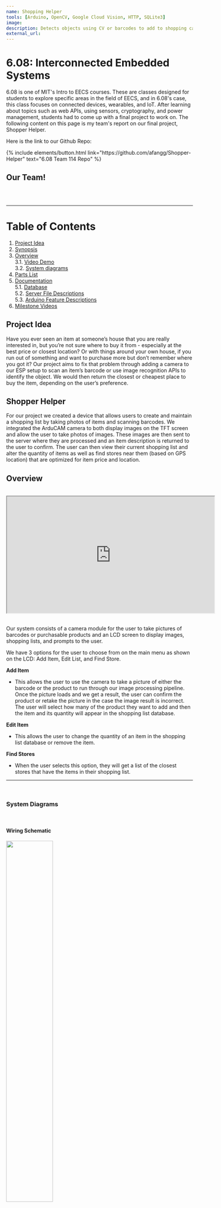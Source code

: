 ```yaml
---
name: Shopping Helper
tools: [Arduino, OpenCV, Google Cloud Vision, HTTP, SQLite3]
image:
description: Detects objects using CV or barcodes to add to shopping cart and finds the nearest store to purchase your whole list
external_url: 
---
```


# 6.08: Interconnected Embedded Systems

6.08 is one of MIT's Intro to EECS courses. These are classes designed for students to explore specific areas in the field of EECS, and in 6.08's case, this class focuses on connected devices, wearables, and IoT. After learning about topics such as web APIs, using sensors, cryptography, and power management, students had to come up with a final project to work on. The following content on this page is my team's report on our final project, Shopper Helper.

Here is the link to our Github Repo:
<p class="text-center">
{% include elements/button.html link="https://github.com/afangg/Shopper-Helper" text="6.08 Team 114 Repo" %}
</p>

<html>
<head>
  <meta charset="utf-8">
  <meta name="viewport" content="width=device-width, initial-scale=1.0">
  <title>6.08 Team 114 Final Report</title>
<!--   <link rel="stylesheet" href="https://stackedit.io/style.css" />
 --></head>
<body class="stackedit">
  <div class="stackedit__html">

<h2 id="our-team">Our Team!</h2>
<p><img src="https://lh5.googleusercontent.com/LZQSC992EGWCekDOPf_GkzWnj2_miTKabTD2e0Z0wckQrn8jEGLVia2-g2VMLrHvp4bVGTZ_YEbcfP_hkbyfOy-uYXC5ujeeSnCV-zTX78rIr2V1W8m2KU_JBMWgpQW5kYphPV5o" alt=""></p>
<br>
<hr class = "solid" >

<h1 id="table-of-contents">Table of Contents</h1>
<ol>
<li><a href="#project-idea">Project Idea</a></li>
<li><a href="#synopsis">Synopsis</a></li>
<li><a href="#overview">Overview</a><br>
3.1. <a href="#video-demo">Video Demo</a><br>
3.2. <a href="#system-diagrams">System diagrams</a></li>
<li><a href="#parts-list">Parts List</a></li>
<li><a href="#documentation">Documentation</a><br>
5.1. <a href="#database">Database</a><br>
5.2. <a href="#server-file-descriptions">Server File Descriptions</a><br>
5.3. <a href="#arduino-feature-descriptions">Arduino Feature Descriptions</a></li>
<li><a href="#milestone-videos">Milestone Videos</a></li>
</ol>
<h2 id="project-idea">Project Idea</h2>
<p>Have you ever seen an item at someone’s house that you are really interested in, but you’re not sure where to buy it from - especially at the best price or closest location? Or with things around your own house, if you run out of something and want to purchase more but don’t remember where you got it? Our project aims to fix that problem through adding a camera to our ESP setup to scan an item’s barcode or use image recognition APIs to identify the object. We would then return the closest or cheapest place to buy the item, depending on the user’s preference.</p>

<h2 id="synopsis">Shopper Helper</h2>
<p>For our project we created a device that allows users to create and maintain a shopping list by taking photos of items and scanning barcodes. We integrated the ArduCAM camera to both display images on the TFT screen and allow the user to take photos of images. These images are then sent to the server where they are processed and an item description is returned to the user to confirm. The user can then view their current shopping list and alter the quantity of items as well as find stores near them (based on GPS location) that are optimized for item price and location.</p>

<h2 id="overview">Overview</h2> <br>
<center><iframe width="560" height="315" src="https://www.youtube.com/embed/WTEpDErSpzQ" allowfullscreen=""></iframe>
</center> <br>
<p>Our system consists of a camera module for the user to take pictures of barcodes or purchasable products and an LCD screen to display images, shopping lists, and prompts to the user.</p>
<p>We have 3 options for the user to choose from on the main menu as shown on the LCD: Add Item, Edit List, and Find Store.</p>
<p><strong>Add Item</strong></p>
<ul>
<li>This allows the user to use the camera to take a picture of either the barcode or the product to run through our image processing pipeline. Once the picture loads and we get a result, the user can confirm the product or retake the picture in the case the image result is incorrect. The user will select how many of the product they want to add and then the item and its quantity will appear in the shopping list database.</li>
</ul>
<p><strong>Edit Item</strong></p>
<ul>
<li>This allows the user to change the quantity of an item in the shopping list database or remove the item.</li>
</ul>
<p><strong>Find Stores</strong></p>
<ul>
<li>When the user selects this option, they will get a list of the closest stores that have the items in their shopping list.</li>
</ul>
<hr class="solid">
<br>
<h3 id="system-diagrams">System Diagrams</h3> <br>
<p><h4>Wiring Schematic</h4></p>
<p><img src="https://lh4.googleusercontent.com/xIVvowslBvK_bEa1th5aFsv8MfAo9nlmNKY5c6CpjhtTluzLYE1IU-LO7vbuVtYwnUTsZ0lwzotgxsV8PnuJinR4mL4IISbUSZfl9yEPJarcnwrpNAtrSJrzXWr-OZQYWD7fRUZW" width="50%" alt=""></p>
<p><h4>Block Diagram</h4><br>
<img src="https://lh3.googleusercontent.com/KKLLYNp7VEeqcR9_Kv0pT7rmOwsRc9DfbiUKXfdWEx-ZpIsSRUNFO3McIBFP4y7C1TJbOd80Fi5Evirsmwt4tGh-1AsrBNgQqooN0eYW8DxpxjohiGZepnZFAutCp17vawgWhgMq" width="70%" alt=""></p>
<p><h4>Server Side</h4><br>
<strong><img src="https://lh5.googleusercontent.com/uExbPlYU3X2MfW74MzIDQ2Z_WC4PAmI9IsFWJ0iIOQ8MIjVxw8IFFA5nHtzZ22n2px56sddsyg_tGm6v8EDfStuP0bolWFRFssp7ZJ7q_L9J7qZ5ri8VjIZp3iHllZj75uIYJYdi" width="70%" alt=""></strong></p>
<h2 id="parts-list">Parts List</h2>
<ul>
<li>ESP32</li>
<li>LCD Screen</li>
<li>IMU</li>
<li>GPS</li>
<li>2 Push Buttons</li>
<li>2MP Arducam</li>
</ul>
<h2 id="documentation">Documentation</h2><br>
<h3 id="database">Database</h3>
<p><h5>photo.db <span class="katex--inline"><span class="katex"><span class="katex-mathml"><math><semantics><mrow><mo>→</mo></mrow><annotation encoding="application/x-tex"></annotation></semantics></math></span><span class="katex-html" aria-hidden="true"><span class="base"><span class="strut" style="height: 0.36687em; vertical-align: 0em;"></span><span class="mrel">→</span></span></span></span></span> Table “jpeg”</h5></p>

<table>
<thead>
<tr>
<th>Column</th>
<th align="left">data</th>
</tr>
</thead>
<tbody>
<tr>
<td><strong>Type</strong></td>
<td align="left">int</td>
</tr>
<tr>
<td><strong>Description</strong></td>
<td align="left">image data where each row entry represents the RGB for a pixel</td>
</tr>
<tr>
<td><strong>Example</strong></td>
<td align="left">114</td>
</tr>
</tbody>
</table><br>  
<p><h5>shopping_list3.db <span class="katex--inline"><span class="katex"><span class="katex-mathml"><math><semantics><mrow><mo>→</mo></mrow><annotation encoding="application/x-tex"></annotation></semantics></math></span><span class="katex-html" aria-hidden="true"><span class="base"><span class="strut" style="height: 0.36687em; vertical-align: 0em;"></span><span class="mrel">→</span></span></span></span></span> Table “products”</h5></p>

<table>
<thead>
<tr>
<th>Column</th>
<th>user</th>
<th>item</th>
<th>quantity</th>
<th>UPC</th>
<th>closest</th>
<th>cheapest</th>
</tr>
</thead>
<tbody>
<tr>
<td><strong>Type</strong></td>
<td>text</td>
<td>text</td>
<td>int</td>
<td>text</td>
<td>text</td>
<td>text</td>
</tr>
<tr>
<td><strong>Description</strong></td>
<td>The username that has the item in its cart</td>
<td>Name of a product</td>
<td>The number of that item that is in the user’s cart</td>
<td>The UPC code of the item (can be empty if unknown)</td>
<td>The name of the closest store to the user’s location that carries this product</td>
<td>The name of the store to the user’s location that carries this product for the cheapest price</td>
</tr>
<tr>
<td><strong>Example</strong></td>
<td>USER4</td>
<td>acoustic guitar</td>
<td>1</td>
<td>841060045279</td>
<td>Guitar Center</td>
<td>zZounds</td>
</tr>
</tbody>
</table><p><h5>Store_Image.py</h5></p>
<p>Because of the large sizes of images, we need to send image data from the ESP32 in small batches. Every time a batch of information is sent, it is stored in a database file to be read out when all of the image data has reached the server. When all of the image data has reached the server, the data is then written into a JPEG file that can then be analyzed for the presence of a barcode.</p>
<p><h5>Shopping_list.py</h5></p>
<p>When a user confirms a new item to add to the database, the ESP32 sends the item description, the GPS coordinates of the user, the item quantity, and the UPC code if the original image was a barcode. This information is then used to query the product APIs that we used in order to find both the cheapest and the closest stores where the item can be purchased. The name of the item, the UPC code, the item quantity, the closest store, and the cheapest store are then all written to the product database to be read back later when the user requests to view the shopping list.</p> <br>
<h3 id="server-file-descriptions">Server File Descriptions</h3>
<p><h5>Google_image.py</h5><br>
Goal: Recognize a product from an image</p>
<p><img src="https://lh6.googleusercontent.com/TaPEoD01Xh3w3lTxUnTgBSuZGW0n0LWHoQz-NSqjY_jw962msE_6-dn5uVoQNTryx-duSPE4vY7Zm0Ta2RZrannu6TikbTXmZVx8PvoQsrKE4Vbvj1_81L-M5Ha0fXMWPK7j0wRH" alt=""></p>
<p><em>Our script sends a request to the Google API and identifies the image on the left as “chobani greek yogurt”</em></p>
  <br>
<p>We utilized Google’s Cloud Visions API to identify objects a user takes an image of using our system. The API requires a key which we obtained, and we also wrote a Python script to send HTTP POST requests to the Google server. In our script we convert the image to a base64 format and convert it to the utf-8 form in order to pass it into the JSON request.</p>
<p>Initially, the results were very generic such as returning “natural foods” when we sent a picture of an apple. The API allows us to detect specific things using features like Labels, Logos, and Web Entities. Whilst testing the different features the API offers, we found that detecting using Web Entities and returning the bestGuessLabel value from the JSON response gave the most accurate results on average.</p>
<p><h5>Find_barcode.py</h5></p>
<p>Goal: Differentiate between image with barcode and regular image of product</p>
<p>In order to do this, we integrated functions from OpenCV in order to process the images passed to the request handler. We assumed the images would be passed in base64 form, so we first decode it before passing it into a numpy array. To follow along with the process of image processing, we included an example image below:</p>
<p><img src="https://lh5.googleusercontent.com/BtTCLBwc_5ByG3tmhbsXtgI4OZM8f9KRD1Vjv3y6HGpoVWXFhHnlMHa9cdr1QsN8zvSK0xZgyAYzyieyPa1F2srQ7WaSupBcXtt7p6S43ofPn1wjxuQf9m17lGgYZKkH_b-AX-5F" alt=""></p>
<p>In order to process the image, we make it grayscale using the</p>
<pre><code>
greyedOut = cv2.cvtColor(image, cv2.COLOR_BGR2GRAY)

</code></pre>
<p>command. Next, we find the x and y gradients of the image of the image and subtract them from each other so that we have an image with a high horizontal gradient and low vertical gradient. This allows us to look for distinct changes in the image. This is done in the following lines of code:</p>
<pre><code>
dx = cv2.Scharr(greyedOut, ddepth=cv2.CV_32F, dx=1, dy=0)

dy = cv2.Scharr(greyedOut, ddepth=cv2.CV_32F, dx=0, dy=1)

  

#combine gradients by subtracting

der = cv2.subtract(dy, dx)

der = cv2.convertScaleAbs(der)

</code></pre>
<p>Once this operation is performed, the image looks like this:</p>
<p><img src="https://lh4.googleusercontent.com/LMqf0e7PZkJSipV8bHGJ0eKSIGdQiK_FTMafD6p1zeXvS_RtX7uqrlmrz-ipojmZdDgk1QHbN2rbtROzNr0msMruYoTwqudYQOuzRzpZ0fd6g15-galSnIC7JD9mw0-MPa_PnkgN" alt=""></p>
<p>Next, we want to blur the image to try and fix some of the space present between barcode lines. This is done in the following code segment:</p>
<pre><code>
blurred = cv2.blur(der, (5, 5))

thresh = cv2.threshold(blurred, 225, 255, cv2.THRESH_BINARY)[1]

  
#this allows us to blur vertically or horizontally, depending on direction param

if direction == "Y":

kernel = np.ones((20, 10))

else:

kernel = np.ones((10, 20))

closed = cv2.morphologyEx(thresh, cv2.MORPH_CLOSE, kernel)

</code></pre>
<p>Once done, the images look like this:</p>
<p><img src="https://lh4.googleusercontent.com/zRncvQwZcZve2eLt7looxlZdodA3WhebkChUe1rXD_hxEAIQ1pKkambx8odxl1wETragRqoBg7dU9D51wXeIajKUIxGVss77ZUX4PaFpKTJSUAEaIJo7rAP5on6eOclt0djjRye7" alt=""></p>
<p>Now we want to get rid of some of the smaller whitespots by ‘eroding’ and then enlarge existing white patches by ‘dilating’ in order to fill in some of the gaps. This is done in the following lines:</p>
<pre><code>
eroded = cv2.erode(closed, None, iterations=25)

dilated = cv2.dilate(eroded, None, iterations=25)

</code></pre>
<p>Once completed, the images look like this:</p>
<p><img src="https://lh6.googleusercontent.com/fLTeU57pDy0WbyBPtIWEAtz5VwVs_Qv6u4qAoQ448u8GqIRRiMcQoNU4UUCaNiI4xuvcGicr9_BgxVbLU93KKq9egGalC0Ox96GMvRJ3IG4C5JAEuWZZrxppE40aLPbO0YBCNy3D" alt=""></p>
<p>Finally, we pick the biggest white chunk and create a bounding box around the blob. If the ‘barcode’ it found was big enough (implying it actually existed), then we return True. Otherwise, we simply return False.</p>
<p><h5>Barcode_reader.py</h5></p>
<p>Goal: Integrate barcode recognition</p>
<p>We used the OpenCV library to detect barcodes in photos and then generate the UPC code from the barcode. We broke down the problem into the following three steps:</p>
<p><u>Finding the barcode in the image</u></p>
<p>Once an image is verified to have a barcode using the “Differentiate between image with barcode and regular image of product” step above, we need to find the barcode in the image and focus on this area. To do this, we run the image through several filters in OpenCV designed to pick out edges and then focus on edges that meet the criteria of fitting a barcode. Once we have found the general region of the barcode, we remove the rest of the image and focus exclusively on this region. A video of this can be found below:</p>
<iframe width="560" height="315" src="https://www.youtube.com/embed/-K_nC8TRn0g" allowfullscreen=""></iframe>
<p><u>Rotating the barcode to be straight</u></p>
<p>While it is important for the user to do their best to provide an image with the barcode already straight, the code we wrote has the ability to detect barcodes at up to a 20 degree tilt and straighten them before analyzing them. It does this step simply by bounding each of the barcode rectangles in a minimum area rectangle and then taking the median tilt of these rectangles and straightening the barcode by this amount. This is important as it allows us to correctly analyze the digits on the barcode in the next step. A video of this can be found below:</p>
<iframe width="560" height="315" src="https://www.youtube.com/embed/c7TJMKSpVzs" allowfullscreen=""></iframe>
<p><u>Getting the UPC number from a cropped and straightened barcode</u></p>
<p>The final step in the process is extracting the UPC number from the cropped and straightened barcode. To do this, we again use OpenCV to bound the barcode strips in rectangles before measuring their width and determining the UPC number from these values. A video of this can be found below:</p>
<iframe width="560" height="315" src="https://www.youtube.com/embed/sRBjfGFUZ5U" allowfullscreen=""></iframe>
<p><u>Combining all of these steps</u></p>
<p>We then combined all of these steps to extract the UPC code from an image with a barcode in it. Obviously, this process still requires that the user provide images of the barcode in decent lighting with good orientation but allows for enough variability that this is not a requirement that is hard to implement in practice for the user. Below is the video of the entire system working properly on five product barcodes:</p>
<iframe width="560" height="315" src="https://www.youtube.com/embed/KBate2sTIU8" allowfullscreen=""></iframe>
<p><h5>ProductInfo2.<span>py</span></h5></p>
<p>Goal: Find product information (price, stores, and availability)</p>
<p>In order to get the product information from barcode numbers, we integrated the UPCitemdb API. We send it get requests with the upc code passed in and then parsed the json result so that it displays all the available offers with the most updated price, store domain, and availability. Here are five examples of us passing in a barcode number to receive information about price and availability:</p>
<p><img src="https://lh6.googleusercontent.com/_7hpU48JFIOhaa81rDhqf3AqIiXpWa7aCnr0JTJ6EJ_YJdYON6qt99wZAlTYlF9tzgtAsWyEFyZDbBaBQ0QCCriv5UOVlnf8aM4f02Vp1GDmp8J3g-lT1Yq3ZfCPe3Xpx6LUHaEf" width="70%" alt=""></p>
<p><img src="https://lh4.googleusercontent.com/JT_3kZu3mUOJ2A00xEpSQzFyekdEBXHRutXHpDBYdk4SOcHAhM7xMjSq3gaTUPnIe5DQ0t-U35NwqrmxHNS8JUp0e1CICAlEKOk3VfbY_UwEtAmWyCLBK4PezE0iixJKTf_-5BYY" width="70%" alt=""></p>
<p><img src="https://lh5.googleusercontent.com/k4O5SiNgQVZSifzf5cqraX26MgqmCcyEZgBqO0GI2Fj1efs7Rg3h1Ot7LI1PC_St9LLy9RcXinEwhaWKdtdsbwdlaZ06s59-kJRnrLNuVfys5ZzkiUBhdhgEsSx6QhAgKtwjNWJd" width="70%" alt=""></p>
<p><img src="https://lh4.googleusercontent.com/wtXNEX22NrmxYvbpzYnOhWSJauvK0cE3M15lOemtZiBVwabp1ZOJMrtdJ6M2tTw3uQVyrzSIDu8645XWcVtXlFsigmhNelzmXsBGx4b7Dnh-QUIs6gzVFjjVRrc9mAJB7kalZblH" width="70%" alt=""></p>
<p><img src="https://lh5.googleusercontent.com/kPrDw1wSTv-4p4RD3zrPL8Pv1wdiyaU9G0MvfKPPGfCCJJmUPhr5zEoyuLLhmBSiuKUbYNLR_OW7ug1qNBbbAIa57tVYdsRxk8t6z6wTR6ktBTVC31OIka0U2RC4qrdIKtu2hXq_" width="70%" alt=""></p>
<p>The other half of our objective was to find similar information for a product (the most updated price, store domain, and availability) given a description of the product as an input rather than a UPC code. In order to do that, we used the Barcode Lookup API (<a href="https://www.barcodelookup.com/api">https://www.barcodelookup.com/api</a>), which allows for a simple product description as an input and returns similar information about the product. We also passed in geographic information specifying we were in the United States in order to restrict the search to stores within the nation. Since the input is less specific than a UPC code, the API returns many products that match the description, with all of the availability and price information. We decided to choose the product with the most availability information and return all of the relevant information for that product. Here are five examples with product descriptions that match the five product UPC examples from above:</p>
<p><img src="https://lh3.googleusercontent.com/JWVJCNeKW4Cufvuya7PZ6xotS_oF7gAubdmbHqD7r73yCUiNVQosXsJN2sfmtpxyBFEvy6hkvhuPG0yRKPLD3x_XEoZLPIKjsB7pEnNcYWDKp1Oo_BPOOKTPTfDfJRDi3kg3jz4R" width="70%" alt=""></p>
<p><img src="https://lh6.googleusercontent.com/MaJTn4cvLInpooKY0z3QxjIkBTlv0hORhCZsE95xKbiP7GMQ22tSbuN3bOvU4KnTmfVbg1A054bSkt2RqpjbMy92HL14-OMQY8eTPOCeI3xTPM6brltd7m_ErIPLu2mu_4DYzczS" width="70%" alt=""></p>
<p><img src="https://lh3.googleusercontent.com/3AkLlRwRgXTNrksDt8bjqzVZWFTObdIPESfQTSas_SeIBa65NlsFd_Ln104-vmvPJhgwl40Wklhj9dJku53F87eCm9Sxf-e_fqwX1Zcj2vq6xahoYJzPt4fs4M2dPrd4Q35mRdWH" width="70%" alt=""></p>
<p><img src="https://lh5.googleusercontent.com/VkI1S6VeeG2HoDDw5Xg-lq3l5DaSgwkMNKERM54dfFZ_Qbx22QeVjOQJVCxGRE7VVAeYiOZPiWR4SeF7s6MjPwTSe272at_kPd9Hmh0Gc3xnuCY6z3oS8-7APBpVxUj7YOflMuB7" width="70%" alt=""></p>
<p><img src="https://lh4.googleusercontent.com/RUcij3ixz2h51k9tq5gj2hz3zkLl578U28Lhrr_6av3QVEXpnst2Sov-afXESp1v9Afzlrzlf2vMPZICHZZZT6OiVWcQtMhDJD1-cWzF0kZVzVfI1y5hgWhr43a7aCxx42xK2tY2" width="70%" alt=""><br>
<h5>Shopping_list.py</h5></p>
<p>Goal: Add a database that the user can add items to and remove items from with GUI on LCD</p>
<iframe width="560" height="315" src="https://www.youtube.com/embed/rgYBsJa-SDk" allowfullscreen=""></iframe>
<p>In the video, I…</p>
<ol>
<li>Add 2 Nutellas
</li>
<li>Add 1 Peanut Butter
</li>
<li>Remove 1 Nutella</li>
<li>Cycle through items</li>
<li>Restart ESP</li>
<li>Cycle through items (notice all items persist)</li>
<li>Remove all peanut butter</li>
<li>Remove all nutella</li>
<li>Cycle through items (all items removed, so nothing shows up)</li>
</ol>
<p><strong>How this was done:</strong></p>
<p>Server-side:</p>
<p>In the event of a POST request, we require 3 values: the string of the added item, the username of the user, and the quantity that we are adding or subtracting.</p>
<p>There are 2 cases to inserting an item:</p>
<ol>
<li>
<p>The item already exists in the database - In this case, we query the database to find the number of that item already inserted into the shopping list. We update the table with this item to add the quantity sent in the form to the quantity already in the table. In the case where the addition results in a nonpositive number, the script deletes that row from the table.</p>
</li>
<li>
<p>The item does not exist in the database - In this case, the script simply adds the item and its quantity to the table if the quantity is positive.</p>
</li>
</ol>
<p>Both the GET and POST requests return a string formatted with product names and their quantities separated by semicolons.</p>
<p>Additionally, this code finds the closest and cheapest stores to buy an item that is being added by using GPS coordinates provided by the user. Next, we pass the item name to another previously made piece of code (<a href="http://ProductInfo2.py">ProductInfo2.py</a>) that queries an API with an item description to find a list of stores where it is available and the price of the item at that store. Once we’ve gathered all of that information, we then decide which store is closest to the user and which contains the items at the cheapest price.</p>
<p>Then we iterate through the possible stores for the item and return the store where buying the items is cheapest. We also make use of another API (TomTom Maps) to find the distance from the user to each of the possible stores. Since some of the stores are just websites, we discard those as possibilities here. Then we iterate through the possible stores for the item and return the nearest store.</p> <br>
<p><h5>Find_stores.py</h5><br>
Goal: Return the cheapest/closest stores to buy all the products in the shopping list</p>
<p>find_stores.py accesses the table products in the shopping_list3.db file. Depending on whether the goal is “close” or “cheap”, the script will return a list of new line seperated stores from the cheapest or closest columns of the table.</p>
<h3 id="arduino-feature-descriptions">Arduino Feature Descriptions</h3>
<p><strong>Display camera input on LCD Screen to allow for easy user feedback</strong></p>
<p>Here is a video of the deliverable: <a href="https://youtu.be/YdldBCKY-mY">https://youtu.be/YdldBCKY-mY</a> (embed)</p>
<iframe width="560" height="315" src="https://www.youtube.com/embed/YdldBCKY-mY" allowfullscreen=""></iframe>
<p>There were two parts to this deliverable:</p>
<ol>
<li>
<p>Adding the ability to switch between camera modes (JPEG and BMP) since JPEG is much smaller and can be uploaded to the server and since it is easy to extract pixel values from BMP.</p>
</li>
<li>
<p>Reformatting the image data from the camera and sending it to the LCD.</p>
</li>
</ol>
<br>
<strong>1. Switching Camera Modes</strong> <br>
<p>To allow for switching camera modes, we added button functionality that allows the user to press the button to take a photo and send it to the server. When the user is not pressing the button, it returns to display mode, where the output of the camera is displayed on the LCD screen. To convert between these two modes, we write to the registers found in the InitCAM ArduCAM function to specify which mode we would like to use.</p> <br>
<strong>2. Reformatting the image data from the camera and displaying it on LCD.</strong> <br>
<p>The first challenge was figuring out what format the ArduCAM was returning the BMP data in and what format the LCD needed. It turns out that in both cases it was RGB 565. However, In the case of the ArduCAM, it was returning the low byte and then the high byte for each pixel when in fact, the LCD needed the concatenation of the high byte first with the low byte second. After realizing this, it was simply a matter of creating an array of these 16 bit RGB 565 values and using the pushImage function of the TFT to display them on the screen.</p>
<p><strong>Integrate product lookup systems so that the user can find the stores nearby that contain all (or most) of the items on their grocery list for the cheapest price</strong></p>
<iframe width="560" height="315" src="https://www.youtube.com/embed/Ysqn-ewu1WA" allowfullscreen=""></iframe>
<p>In this video, the user finds the closest and cheapest places to buy ritz crackers. Then, using Postman, they add nutella to the shopping list. This time, using cheapest, the location is the same. However, with the closest option, now both Walmart and Target are returned.</p>
<p>On the ESP side, we added another state for finding stores. In this state, long pressing the left button will change the screen to the main menu. Short pressing either of the buttons will alternate between selecting cheapest and closest stores. Long pressing the right button will confirm the selection and send a get request to the server side script. This request will be formatted with the selected goal (described further below) and the GPS’s longitude and latitude. Then, the output of the script will be displayed on the LCD, listing the stores.on.</p>
<p>On the server side, we made a request handler that integrates work from previous milestones. The request handler takes in three arguments - <code>goal</code>, <code>lat</code>, and <code>lon</code>. The latitude and longitude represent the user’s current location, while goal can be one of two arguments: ‘close’ or ‘cheap.’ The first thing the server does is read all items and corresponding quantities currently in the shopping list from the shopping list database that was already made. Next, for every item on the shopping list, we pass the item name to another previously made piece of code that queries an API with an item description to find a list of stores where it is available and the price of the item at that store. Once we’ve gathered all of that information, we then decide based on the value of <code>goal</code> whether to return a list of stores that are closest to the user or contain the items at the cheapest price.</p>
<p>If goal is “cheap”, then we iterate through the possible stores for each item and return a list of stores where buying the items is cheapest. If goal is “close”, then we make use of another API (TomTom Maps) to find the distance from the user to each of the possible stores. Since some of the stores are just websites, we discard those as possibilities here. Then we iterate through the possible stores for each item and return a list of the nearest stores.</p>
<h2 id="milestone-videos">Milestone Videos</h2>
<table>
  <tbody><tr>
  	<th>Week of</th>
    <th>Milestone</th>
    <th>Demo</th> 
  </tr>
  <tr>
  	<th>April 21</th>
    <td> </td>
    <td> </td>
  </tr>  
  <tr>
  	<th> </th>
    <td>Differentiate between image with barcode and regular image of product</td>
    <td>Show 10 images (from online or taken with phone) being processed by python script with output classifying the image as image with barcode or regular image</td>
  </tr>
  <tr>
  	<th> </th>
    <td>Integrate Google vision API product recognition</td>
    <td>Show 5 different product photos (from online or taken with phone) being processed by a python script with output being the name of the product that can be used to query the store database</td>
  </tr>
  <tr>
  	<th> </th>
    <td>Integrate barcode recognition</td>
    <td>Show 5 different barcode photos (from online or taken with phone) being processed by a python script with output being the UPC of the product</td>
      </tr><tr>
  	<th> </th>
    <td>Set up version control </td>
    <td>Show the github and log of commits</td>
  </tr>
  
  </tbody></table>
<br>
<center>
<iframe width="560" height="315" src="https://www.youtube.com/embed/-K_nC8TRn0g" allowfullscreen=""></iframe>
<iframe width="560" height="315" src="https://www.youtube.com/embed/c7TJMKSpVzs" allowfullscreen=""></iframe>
<iframe width="560" height="315" src="https://www.youtube.com/embed/sRBjfGFUZ5U" allowfullscreen=""></iframe>
<iframe width="560" height="315" src="https://www.youtube.com/embed/KBate2sTIU8" allowfullscreen=""></iframe>
</center>
<br>
<table>
  <tbody><tr>
  	<th>Week of</th>
    <th>Milestone</th>
    <th>Demo</th> 
  </tr>
  <tr>
  	<th>April 28</th>
    <td> </td>
    <td> </td>
  </tr>  
  <tr>
  	<th> </th>
    <td>Integrate all three systems from last week (full pipeline from user taking photo to deciding what type of photo it is and then outputting UPC or product info). Additionally, work to ensure robustness of this pipeline and that if one part fails (UPC code cannot be scanned for instance), it falls back on a different part of the system (image recognition for instance).
</td>
    <td>Show 5 photos already on the server that are taken as input to a python script and then either output the UPC (if barcode) or a product description (if not barcode)
</td>
  </tr>
  <tr>
  	<th> </th>
    <td>Add camera to board and get photos uploading via post request.
</td>
    <td>Show photo taken on board uploaded to the server and then shown on a separate computer by initiating a GET request.</td>
  </tr>
  <tr>
  	<th> </th>
    <td>Find product information (cheapest price, stores, and availability) using multiple APIs such as Walmart API, UPC code API, etc.</td>
    <td>Show as input 5 UPC labels and product descriptions and as output show the prices, stores, and availabilities of these products</td>
      </tr><tr>
  	<th> </th>
    <td>Add a database that the user can add items to and remove items from with GUI on LCD
</td>
    <td>Show LCD screen with list of items and ability to add or remove items. Show that this list of items remains unchanged even after the device is powercycled.</td>
  </tr>
  
  </tbody></table>
<br>
<center>
<iframe width="560" height="315" src="https://www.youtube.com/embed/_ELFTQUplBw" allowfullscreen=""></iframe>
<iframe width="560" height="315" src="https://www.youtube.com/embed/rgYBsJa-SDk" allowfullscreen=""></iframe>
</center>
<br>
<table>
  <tbody><tr>
  	<th>Week of</th>
    <th>Milestone</th>
    <th>Demo</th> 
  </tr>
  <tr>
  	<th>May 5</th>
    <td> </td>
    <td> </td>
  </tr>  
  <tr>
  	<th> </th>
    <td>Display camera input on LCD Screen to allow for easy user feedback</td>
    <td>Show input to camera being displayed on screen</td>
  </tr>
  <tr>
  	<th> </th>
    <td>Integrate all image processing systems created so far so that user can take a photo, have it upload, and add the information to the grocery list which can then be modified for quantity/add and delete</td>
    <td>Show user taking photo and having the item appear on the grocery list.</td>
  </tr>
  <tr>
  	<th> </th>
    <td>Integrate product lookup systems so that the user can find the stores nearby that contain all (or most) of the items on their grocery list for the cheapest price
</td>
    <td>Show user looking up best store to buy the list of items from considering current location and price</td>
      </tr><tr>
  	<th> </th>
    <td>Display product look up results for the user on the LCD screen for confirmation before looking for stores</td>
    <td>Show input as image and having the LCD confirm it is the correct product</td>
  </tr>
  
  </tbody></table>
<br>
<center>
<iframe width="560" height="315" src="https://www.youtube.com/embed/YdldBCKY-mY" allowfullscreen=""></iframe>
<iframe width="560" height="315" src="https://www.youtube.com/embed/c5z2SvumvZ4" allowfullscreen=""></iframe>
<iframe width="560" height="315" src="https://www.youtube.com/embed/Ysqn-ewu1WA" allowfullscreen=""></iframe>
</center>
<br>
<table>
  <tbody><tr>
  	<th>Week of</th>
    <th>Milestone</th>
    <th>Demo</th> 
  </tr>
  <tr>
  	<th>May 12</th>
    <td> </td>
    <td> </td>
  </tr>  
  <tr>
  	<th> </th>
    <td>​Integrate all systems into one working product  </td>
    <td>Video showing the entire project including taking photos to items to add them to the grocery list (with both barcode recognition and google vision), confirming items, removing items from grocery list, finding optimal store (based on location and price), and changing quantity.</td>
  </tr>
  <tr>
  	<th> </th>
    <td>
​Solve blocking issues that occur while displaying photo on LCD
</td>
    <td>Show in video of system that performing a task of the ESP32 is not prevented while images are being displayed on the TFT</td>
  </tr>
  <tr>
  	<th> </th>
    <td>​Use store locator to choose optimal store based on distance and price</td>
    <td>Show a store being chosen and returned to the user from a list of stores based on some predetermined or user chosen metric of distance and price</td>
      </tr><tr>
  	<th> 
  </th></tr>
  </tbody></table>
<br>
<center>
<iframe width="560" height="315" src="https://www.youtube-nocookie.com/embed/WTEpDErSpzQ" allowfullscreen=""></iframe>
<iframe width="560" height="315" src="https://www.youtube.com/embed/VVE-StDUMTc" allowfullscreen=""></iframe>
<iframe width="560" height="315" src="https://www.youtube.com/embed/-W_28i-_O3c" allowfullscreen=""></iframe>
</center>

</div>
</body>

</html>

